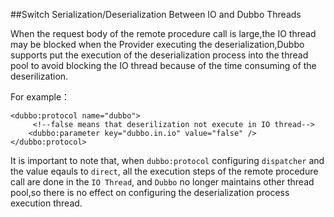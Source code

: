 ##Switch Serialization/Deserialization Between IO and Dubbo Threads

When the request body of the remote procedure call is large,the IO thread may be blocked when the Provider executing the deserialization,Dubbo supports put the execution of the deserialization process into the thread pool to avoid blocking the IO thread because of the time consuming of the deserilization.


For example：

```
<dubbo:protocol name="dubbo">
	 <!--false means that deserilization not execute in IO thread-->
    <dubbo:parameter key="dubbo.in.io" value="false" />
</dubbo:protocol>
```
It is important to note that, when `dubbo:protocol` configuring `dispatcher` and the value eqauls to `direct`, all the execution steps of the remote procedure call are done in the `IO Thread`, and `Dubbo` no longer maintains other thread pool,so there is no effect on configuring the deserialization process execution thread.












